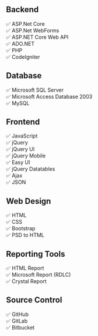 ## Backend
✅ ASP.Net Core </br>
✅ ASP.Net WebForms </br>
✅ ASP.NET Core Web API </br>
✅ ADO.NET </br>
✅ PHP </br>
✅ CodeIgniter </br>

## Database
✅ Microsoft SQL Server </br>
✅ Microsoft Access Database 2003 </br>
✅ MySQL </br>

## Frontend
✅ JavaScript </br>
✅ jQuery </br>
✅ jQuery UI </br>
✅ jQuery Mobile </br>
✅ Easy UI </br>
✅ jQuery Datatables </br>
✅ Ajax </br>
✅ JSON </br>

## Web Design
✅ HTML </br>
✅ CSS </br>
✅ Bootstrap </br>
✅ PSD to HTML </br>

## Reporting Tools
✅ HTML Report </br>
✅ Microsoft Report (RDLC) </br>
✅ Crystal Report </br>

## Source Control
✅ GitHub </br>
✅ GitLab </br>
✅ Bitbucket </br>
